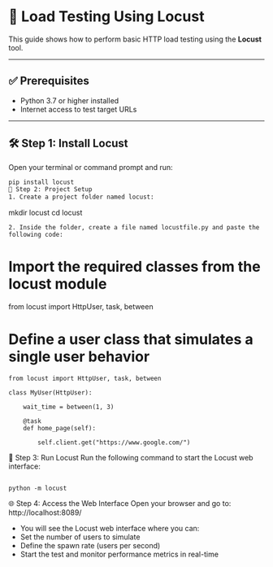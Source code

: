 # 🔄 Load Testing Using Locust

This guide shows how to perform basic HTTP load testing using the **Locust** tool.

---

## ✅ Prerequisites

- Python 3.7 or higher installed
- Internet access to test target URLs

---

## 🛠️ Step 1: Install Locust

Open your terminal or command prompt and run:

```bash
pip install locust
📁 Step 2: Project Setup
1. Create a project folder named locust:
```

mkdir locust
cd locust

```
2. Inside the folder, create a file named locustfile.py and paste the following code:
```

# Import the required classes from the locust module

from locust import HttpUser, task, between

# Define a user class that simulates a single user behavior

```
from locust import HttpUser, task, between

class MyUser(HttpUser):

    wait_time = between(1, 3)

    @task
    def home_page(self):

        self.client.get("https://www.google.com/")

```

🚀 Step 3: Run Locust
Run the following command to start the Locust web interface:

```

python -m locust

```

🌐 Step 4: Access the Web Interface
Open your browser and go to:
http://localhost:8089/

- You will see the Locust web interface where you can:
- Set the number of users to simulate
- Define the spawn rate (users per second)
- Start the test and monitor performance metrics in real-time

```

```

